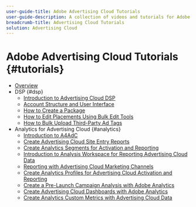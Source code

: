 ```yaml
---
user-guide-title: Adobe Advertising Cloud Tutorials
user-guide-description: A collection of videos and tutorials for Adobe Advertising Cloud.
breadcrumb-title: Advertising Cloud Tutorials
solution: Advertising Cloud
---
```


# Adobe Advertising Cloud Tutorials {#tutorials}

+ [Overview](overview.md)
+ DSP {#dsp}
  + [Introduction to Advertising Cloud DSP](/help/dsp/intro.md)
  + [Account Structure and User Interface](/help/dsp/ui.md)
  + [How to Create a Package](/help/dsp/package-create.md)
  + [How to Edit Placements Using Bulk Edit Tools](/help/dsp/bulk-edit-placement-tools.md)
  + [How to Bulk Upload Third-Party Ad Tags](/help/dsp/bulk-upload-third-party-ad-tags.md)
+ Analytics for Advertising Cloud {#analytics}
  + [Introduction to A4AdC](/help/integrations/analytics/intro-a4adc.md)
  + [Create Advertising Cloud Site Entry Reports](/help/integrations/analytics/analytics-site-entry-a4adc.md)
  + [Create Analytics Segments for Activation and Reporting](/help/integrations/analytics/analytics-segments-a4adc.md)
  + [Introduction to Analysis Workspace for Reporting Advertising Cloud Data](/help/integrations/analytics/analytics-analysis-workspace-a4adc.md)
  + [Reporting with Advertising Cloud Marketing Channels](/help/integrations/analytics/analytics-reporting-a4adc.md)
  + [Create Analytics Profiles for Advertising Cloud Activation and Reporting](/help/integrations/analytics/analytics-profiles-a4adc.md)
  + [Create a Pre-Launch Campaign Analysis with Adobe Analytics](/help/integrations/analytics/analytics-pre-launch-a4adc.md)
  + [Create Advertising Cloud Dashboards with Adobe Analytics](/help/integrations/analytics/analytics-dashboards-a4adc.md)
  + [Create Analytics Custom Metrics with Advertising Cloud Data](/help/integrations/analytics/analytics-custom-metrics-a4adc.md)

<!-- Add to DSP chapter once the videos are complete:
  + [How to Create a Placement](/help/dsp/placement-create.md)
  + [Placement Targeting Capabilities](/help/dsp/placement-targeting.md)
  + [Audience Libraries and Applying Behavioral Targeting](/help/dsp/audience-libraries.md)
-->

<!-- If I move the "Analytics for Advertising Cloud chapter into a larger Integrations chapter, then I'll need to set up redirects by copying a CSV file into this repo and populating it for those legacy file names. -->